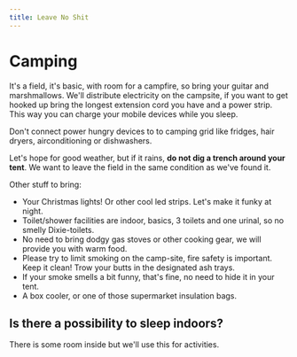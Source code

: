 ```yaml
---
title: Leave No Shit
---
```

# Camping


It's a field, it's basic, with room for a campfire, so bring your guitar and marshmallows. We'll distribute electricity on the campsite, if you want to get hooked up bring the longest extension cord you have and a power strip. This way you can charge your mobile devices while you sleep.

Don't connect power hungry devices to to camping grid like fridges, hair dryers, airconditioning or dishwashers.

Let's hope for good weather, but if it rains, **do not dig a trench around your tent**. We want to leave the field in the same condition as we've found it.

Other stuff to bring:

* Your Christmas lights!  Or other cool led strips. Let's make it funky at night.
* Toilet/shower facilities are indoor, basics, 3 toilets and one urinal, so no smelly Dixie-toilets. 
* No need to bring dodgy gas stoves or other cooking gear, we will provide you with warm food.
* Please try to limit smoking on the camp-site, fire safety is important. Keep it clean! Trow your butts in the designated ash trays.
* If your smoke smells a bit funny, that's fine, no need to hide it in your tent.
* A box cooler, or one of those supermarket insulation bags.

## Is there a possibility to sleep indoors?

There is some room inside but we'll use this for activities.